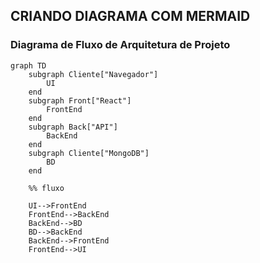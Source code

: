 ## CRIANDO DIAGRAMA COM MERMAID

### Diagrama de Fluxo de Arquitetura de Projeto
```mermaid
graph TD
    subgraph Cliente["Navegador"]
        UI
    end
    subgraph Front["React"]
        FrontEnd
    end
    subgraph Back["API"]
        BackEnd
    end
    subgraph Cliente["MongoDB"]
        BD
    end

    %% fluxo

    UI-->FrontEnd
    FrontEnd-->BackEnd
    BackEnd-->BD
    BD-->BackEnd
    BackEnd-->FrontEnd
    FrontEnd-->UI

```